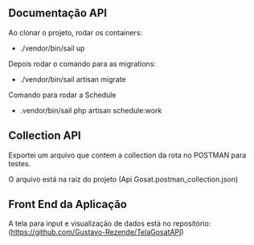 

## Documentação API

Ao clonar o projeto, rodar os containers:

- ./vendor/bin/sail up

Depois rodar o comando para as migrations:

- ./vendor/bin/sail artisan migrate

Comando para rodar a Schedule
- .vendor/bin/sail php artisan schedule:work



## Collection API

Exportei um arquivo que contem a collection da rota no POSTMAN para testes.

O arquivo está na raiz do projeto (Api Gosat.postman_collection.json)


## Front End da Aplicação

A tela para input e visualização de dados está no repositório: (https://github.com/Gustavo-Rezende/TelaGosatAPI)
